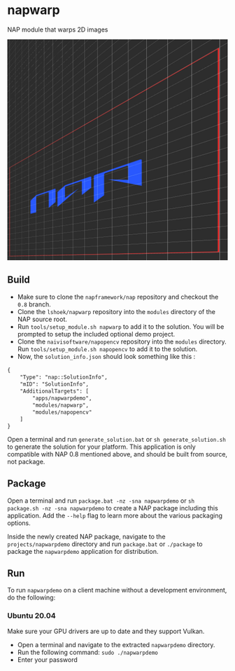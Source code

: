 # napwarp
NAP module that warps 2D images

![](preview.jpg)

## Build

- Make sure to clone the `napframework/nap` repository and checkout the `0.8` branch.
- Clone the `lshoek/napwarp` repository into the `modules` directory of the NAP source root.
- Run `tools/setup_module.sh napwarp` to add it to the solution. You will be prompted to setup the included optional demo project.
- Clone the `naivisoftware/napopencv` repository into the `modules` directory. Run `tools/setup_module.sh napopencv` to add it to the solution.
- Now, the `solution_info.json` should look something like this : 
```
{
    "Type": "nap::SolutionInfo",
    "mID": "SolutionInfo",
    "AdditionalTargets": [
        "apps/napwarpdemo",
        "modules/napwarp",
        "modules/napopencv"
    ]
}
```

Open a terminal and run `generate_solution.bat` or `sh generate_solution.sh` to generate the solution for your platform. This application is only compatible with NAP 0.8 mentioned above, and should be built from source, not package.

## Package

Open a terminal and run `package.bat -nz -sna napwarpdemo` or `sh package.sh -nz -sna napwarpdemo` to create a NAP package including this application. Add the `--help` flag to learn more about the various packaging options.

Inside the newly created NAP package, navigate to the `projects/napwarpdemo` directory and run `package.bat` or `./package` to package the `napwarpdemo` application for distribution.

## Run
To run `napwarpdemo` on a client machine without a development environment, do the following:

### Ubuntu 20.04

Make sure your GPU drivers are up to date and they support Vulkan.

- Open a terminal and navigate to the extracted `napwarpdemo` directory.
- Run the following command: `sudo ./napwarpdemo`
- Enter your password
